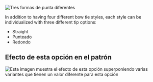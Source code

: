 ![Tres formas de punta diferentes](endstyle.svg)

In addition to having four different bow tie styles, each style can be individualized with three different tip options:

- Straight
- Punteado
- Redondo

## Efecto de esta opción en el patrón

![Esta imagen muestra el efecto de esta opción superponiendo varias variantes que tienen un valor diferente para esta opción](benjamin_endstyle_sample.svg "Efecto de esta opción en el patrón")
